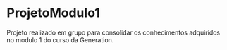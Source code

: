 # ProjetoModulo1
Projeto realizado em grupo para consolidar os conhecimentos adquiridos no modulo 1 do curso da Generation.
